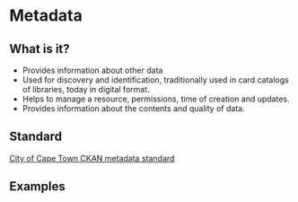 # Metadata

## What is it?

* Provides information about other data
* Used for discovery and identification, traditionally used in card catalogs of libraries,  today in digital format.
* Helps to manage a resource, permissions, time of creation and updates.
* Provides information about the contents and quality of data.

## Standard

[City of Cape Town CKAN metadata standard](https://github.com/cityofcapetown/ckanext-cct_metadata/blob/master/ckanext/cct_metadata/cct_metadata.json)

## Examples

